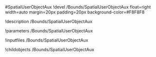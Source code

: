 <!-- MOOSE Object Documentation Stub: Remove this when content is added. -->
#SpatialUserObjectAux
!devel /Bounds/SpatialUserObjectAux float=right width=auto margin=20px padding=20px background-color=#F8F8F8

!description /Bounds/SpatialUserObjectAux

!parameters /Bounds/SpatialUserObjectAux

!inputfiles /Bounds/SpatialUserObjectAux

!childobjects /Bounds/SpatialUserObjectAux
